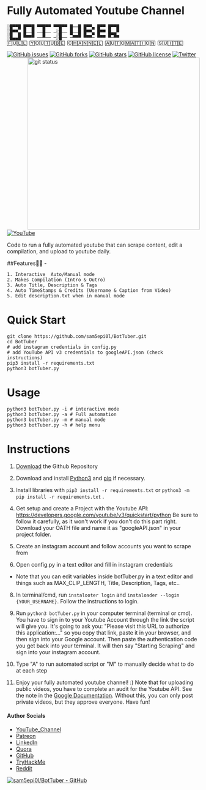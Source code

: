 # Fully Automated Youtube Channel

```
░█▀▀█ █▀▀█ ▀▀█▀▀ ▀▀█▀▀ █──█ █▀▀▄ █▀▀ █▀▀█ 
░█▀▀▄ █──█ ──█── ─░█── █──█ █▀▀▄ █▀▀ █▄▄▀ 
░█▄▄█ ▀▀▀▀ ──▀── ─░█── ─▀▀▀ ▀▀▀─ ▀▀▀ ▀─▀▀
🄵🅄🄻🄻 🅈🄾🅄🅃🅄🄱🄴 🄲🄷🄰🄽🄽🄴🄻 🄰🅄🅃🄾🄼🄰🅃🄸🄾🄽 🅂🅄🄸🅃🄴
```

[![GitHub issues](https://img.shields.io/github/issues/sam5epi0l/BotTuber?color=lightgreeen&style=for-the-badge)](https://github.com/sam5epi0l/BotTuber/issues)
[![GitHub forks](https://img.shields.io/github/forks/sam5epi0l/BotTuber?color=brightgreen&style=for-the-badge)](https://github.com/sam5epi0l/BotTuber/network)
[![GitHub stars](https://img.shields.io/github/stars/sam5epi0l/BotTuber?color=blue&style=for-the-badge)](https://github.com/sam5epi0l/BotTuber/stargazers)
[![GitHub license](https://img.shields.io/github/license/sam5epi0l/BotTuber?color=lightgrey&style=for-the-badge)](https://github.com/sam5epi0l/BotTuber/blob/master/LICENSE)
<img align="right" width="450" src="https://gh-card.dev/repos/sam5epi0l/BotTuber.png?fullname=" alt="git status" />
[![Twitter](https://img.shields.io/twitter/url?style=social&url=https%3A%2F%2Ftwitter.com%2Fsam5epi0l?style=for-the-badge)](https://twitter.com/intent/tweet?text=Wow:&url=https%3A%2F%2Fgithub.com%2Fsam5epi0l%2FBotTuber)
[![YouTube](https://img.shields.io/badge/videoTutorial-BotTuber-red)](https://youtu.be/BbPErvcqXyw)


Code to run a fully automated youtube that can scrape content, edit a compilation, and upload to youtube daily.

##Features😶‍🌫️ - 

    1. Interactive  Auto/Manual mode
    2. Makes Compilation (Intro & Outro)
    3. Auto Title, Description & Tags 
    4. Auto TimeStamps & Credits (Username & Caption from Video)
    5. Edit description.txt when in manual mode

# Quick Start

    git clone https://github.com/sam5epi0l/BotTuber.git
    cd BotTuber
    # add instagram credentials in config.py
    # add YouTube API v3 credentials to googleAPI.json (check instructions)
    pip3 install -r requirements.txt
    python3 botTuber.py

# Usage

    python3 botTuber.py -i # interactive mode
    python3 botTuber.py -a # Full automation
    python3 botTuber.py -m # manual mode
    python3 botTuber.py -h # help menu

# Instructions

1. [Download](https://github.com/sam5epi0l/BotTuber.git) the Github Repository

2. Download and install [Python3](https://www.python.org/downloads/) and [pip](https://pip.pypa.io/en/stable/installing/) if necessary.

3. Install libraries with `pip3 install -r requirements.txt` or `python3 -m pip install -r requirements.txt` .

4. Get setup and create a Project with the Youtube API: https://developers.google.com/youtube/v3/quickstart/python
Be sure to follow it carefully, as it won't work if you don't do this part right.
Download your OATH file and name it as "googleAPI.json" in your project folder.

6. Create an instagram account and follow accounts you want to scrape from

7. Open config.py in a text editor and fill in instagram credentials

- Note that you can edit variables inside botTuber.py in a text editor and things such as MAX_CLIP_LENGTH, Title, Description, Tags, etc..

8. In terminal/cmd, run `instalooter login` and `instaloader --login {YOUR_USERNAME}`. Follow the instructions to login.

9. Run `python3 botTuber.py` in your computer terminal (terminal or cmd). You have to sign in to your Youtube Account through the link the script will give you. It's going to ask you: "Please visit this URL to authorize this application:..." so you copy that link, paste it in your browser, and then sign into your Google account. Then paste the authentication code you get back into your terminal. It will then say "Starting Scraping" and sign into your instagram account.

10. Type "A" to run automated script or "M" to manually decide what to do at each step

11. Enjoy your fully automated youtube channel! :) Note that for uploading public videos, you have to complete an audit for the Youtube API. See the note in the [Google Documentation](https://developers.google.com/youtube/v3/docs/videos/insert). Without this, you can only post private videos, but they approve everyone. Have fun!


####    Author Socials

* [YouTube_Channel](https://youtube.com/c/pwnos)
* [Patreon](https://www.patreon.com/pwnOS)
* [LinkedIn](https://linkedin.com/in/sam-sepi0l/)
* [Quora](https://pwnos.quora.com/)
* [GitHub](https://github.com/sam5epi0l)
* [TryHackMe](https://tryhackme.com/signup?referrer=sam.sepiol)
* [Reddit](https://www.reddit.com/r/pwn05/)


[![sam5epi0l/BotTuber - GitHub](https://gh-card.dev/repos/sam5epi0l/BotTuber.png?fullname=)](https://github.com/sam5epi0l/BotTuber)
